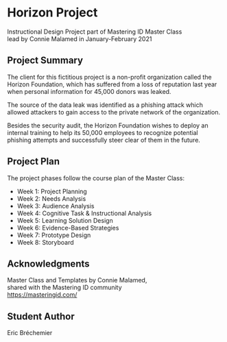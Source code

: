 # Horizon Project
Instructional Design Project part of Mastering ID Master Class  
lead by Connie Malamed in January-February 2021

## Project Summary

The client for this fictitious project is a non-profit organization
called the Horizon Foundation, which has suffered from a loss of reputation
last year when personal information for 45,000 donors was leaked.

The source of the data leak was identified as a phishing attack which
allowed attackers to gain access to the private network of the organization.

Besides the security audit, the Horizon Foundation wishes to deploy an
internal training to help its 50,000 employees to recognize potential
phishing attempts and successfully steer clear of them in the future.

## Project Plan

The project phases follow the course plan of the Master Class:

* Week 1: Project Planning
* Week 2: Needs Analysis
* Week 3: Audience Analysis
* Week 4: Cognitive Task & Instructional Analysis
* Week 5: Learning Solution Design
* Week 6: Evidence-Based Strategies
* Week 7: Prototype Design
* Week 8: Storyboard

## Acknowledgments

Master Class and Templates by Connie Malamed,  
shared with the Mastering ID community  
https://masteringid.com/

## Student Author

Eric Bréchemier
